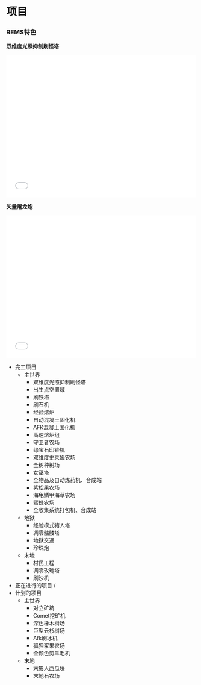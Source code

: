 # 项目

### REMS特色
**双维度光照抑制刷怪塔**

<div style="position: relative; width: 100%; height: 0; padding-bottom: 75%;">
    <iframe src="//player.bilibili.com/player.html?aid=754110005&bvid=BV1zk4y1m7K4&cid=219360509&page=1&danmaku=0&high_quality=1"  scrolling="no" border="0" frameborder="no" framespacing="0" allowfullscreen="true" style="position: absolute; width: 100%; height: 100%; left: 0; top: 0;"></iframe>
</div>

**矢量屠龙炮**

<div style="position: relative; width: 100%; height: 0; padding-bottom: 75%;">
    <iframe src="//player.bilibili.com/player.html?aid=711215798&bvid=BV1wD4y1S7NJ&cid=206117301&page=1&danmaku=0&high_quality=1"  scrolling="no" border="0" frameborder="no" framespacing="0" allowfullscreen="true" style="position: absolute; width: 100%; height: 100%; left: 0; top: 0;"></iframe>
</div>

- 完工项目
    - 主世界
        - 双维度光照抑制刷怪塔        
        - 出生点空置域
        - 刷铁塔
        - 刷石机
        - 经验熔炉
        - 自动混凝土固化机
        - AFK混凝土固化机
        - 高速熔炉组
        - 守卫者农场
        - 绿宝石印钞机
        - 双维度史莱姆农场
        - 全树种树场
        - 女巫塔
        - 全物品及自动炼药机、合成站
        - 紫松果农场
        - 海龟鳞甲海草农场
        - 蜜蜂农场
        - 全收集系统打包机、合成站
    - 地狱
        - 经验模式猪人塔
        - 凋零骷髅塔
        - 地狱交通
        - 珍珠炮
    - 末地
        - 村民工程
        - 凋零玫瑰塔
        - 刷沙机
- 正在进行的项目
        /
- 计划的项目
    - 主世界
        - 对立矿坑
        - Comet挖矿机
        - 深色橡木树场
        - 巨型云杉树场
        - Afk刷冰机
        - 狐狸浆果农场
        - 全颜色剪羊毛机
    - 末地
        - 末影人西瓜块
        - 末地石农场

